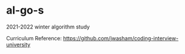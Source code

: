 # al-go-s
2021-2022 winter algorithm study

Curriculum Reference: https://github.com/jwasham/coding-interview-university
